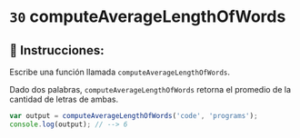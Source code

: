 # `30` computeAverageLengthOfWords

## 📝 Instrucciones:

Escribe una función llamada `computeAverageLengthOfWords`.

Dado dos palabras, `computeAverageLengthOfWords` retorna el promedio de la cantidad de letras de ambas.

```Javascript
var output = computeAverageLengthOfWords('code', 'programs');
console.log(output); // --> 6
```